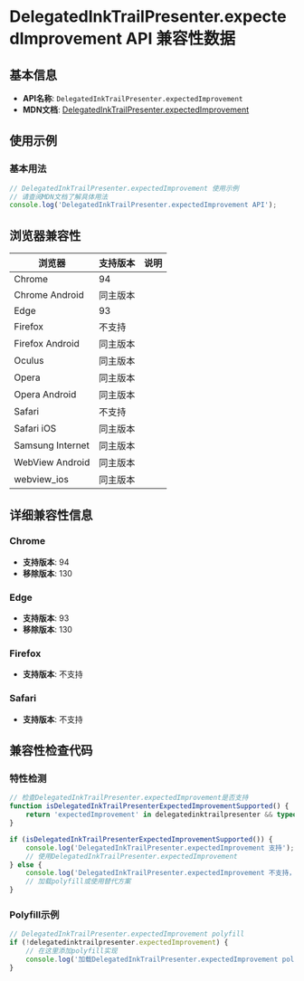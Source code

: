 # DelegatedInkTrailPresenter.expectedImprovement API 兼容性数据

## 基本信息

- **API名称**: `DelegatedInkTrailPresenter.expectedImprovement`
- **MDN文档**: [DelegatedInkTrailPresenter.expectedImprovement](https://developer.mozilla.org/docs/Web/API/DelegatedInkTrailPresenter/expectedImprovement)

## 使用示例

### 基本用法

```javascript
// DelegatedInkTrailPresenter.expectedImprovement 使用示例
// 请查阅MDN文档了解具体用法
console.log('DelegatedInkTrailPresenter.expectedImprovement API');
```

## 浏览器兼容性

| 浏览器 | 支持版本 | 说明 |
|--------|----------|------|
| Chrome | 94 |  |
| Chrome Android | 同主版本 |  |
| Edge | 93 |  |
| Firefox | 不支持 |  |
| Firefox Android | 同主版本 |  |
| Oculus | 同主版本 |  |
| Opera | 同主版本 |  |
| Opera Android | 同主版本 |  |
| Safari | 不支持 |  |
| Safari iOS | 同主版本 |  |
| Samsung Internet | 同主版本 |  |
| WebView Android | 同主版本 |  |
| webview_ios | 同主版本 |  |

## 详细兼容性信息

### Chrome

- **支持版本**: 94
- **移除版本**: 130

### Edge

- **支持版本**: 93
- **移除版本**: 130

### Firefox

- **支持版本**: 不支持

### Safari

- **支持版本**: 不支持

## 兼容性检查代码

### 特性检测

```javascript
// 检查DelegatedInkTrailPresenter.expectedImprovement是否支持
function isDelegatedInkTrailPresenterExpectedImprovementSupported() {
    return 'expectedImprovement' in delegatedinktrailpresenter && typeof delegatedinktrailpresenter.expectedImprovement === 'function';
}

if (isDelegatedInkTrailPresenterExpectedImprovementSupported()) {
    console.log('DelegatedInkTrailPresenter.expectedImprovement 支持');
    // 使用DelegatedInkTrailPresenter.expectedImprovement
} else {
    console.log('DelegatedInkTrailPresenter.expectedImprovement 不支持，需要polyfill');
    // 加载polyfill或使用替代方案
}
```

### Polyfill示例

```javascript
// DelegatedInkTrailPresenter.expectedImprovement polyfill
if (!delegatedinktrailpresenter.expectedImprovement) {
    // 在这里添加polyfill实现
    console.log('加载DelegatedInkTrailPresenter.expectedImprovement polyfill');
}
```

